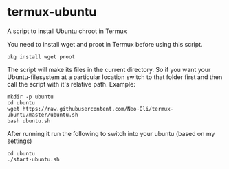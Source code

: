 # termux-ubuntu

A script to install Ubuntu chroot in Termux

You need to install wget and proot in Termux before using this script.

```
pkg install wget proot
```

The script will make its files in the current directory. So if you want your Ubuntu-filesystem at a particular location switch to that folder first and then call the script with it's relative path. Example:
```
mkdir -p ubuntu
cd ubuntu
wget https://raw.githubusercontent.com/Neo-Oli/termux-ubuntu/master/ubuntu.sh
bash ubuntu.sh
```

After running it run the following to switch into your ubuntu (based on my settings)
```
cd ubuntu
./start-ubuntu.sh
```
